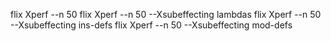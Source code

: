 flix Xperf --n 50
flix Xperf --n 50 --Xsubeffecting lambdas
flix Xperf --n 50 --Xsubeffecting ins-defs
flix Xperf --n 50 --Xsubeffecting mod-defs
